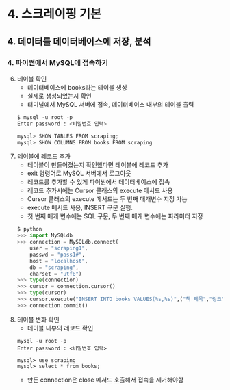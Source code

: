 # 4. 스크레이핑 기본
## 4. 데이터를 데이터베이스에 저장, 분석
### 4. 파이썬에서 MySQL에 접속하기
6. 테이블 확인
   - 데이터베이스에 books라는 테이블 생성
   - 실제로 생성되었는지 확인
   - 터미널에서 MySQL 서버에 접속, 데이터베이스 내부의 테이블 출력
    ```python
    $ mysql -u root -p
    Enter password : <비밀번호 입력>

    mysql> SHOW TABLES FROM scraping;
    mysql> SHOW COLUMNS FROM books FROM scraping
    ```
7. 테이블에 레코드 추가
   - 테이블이 만들어졌는지 확인했다면 테이블에 레코드 추가
   - exit 명령어로 MySQL 서버에서 로그아웃
   - 레코드를 추가할 수 있게 파이썬에서 데이터베이스에 접속
   - 레코드 추가시에는 Cursor 클래스의 execute 메서드 사용
   - Cursor 클래스의 execute 메서드는 두 번째 매개변수 지정 가능
   - execute 메서드 사용, INSERT 구문 실행.
   - 첫 번째 매개 변수에는 SQL 구문, 두 번째 매개 변수에는 파라미터 지정
    ```python
    $ python
    >>> import MySQLdb
    >>> connection = MySQLdb.connect(
        user = "scraping1",
        passwd = "pass1#",
        host = "localhost",
        db = "scraping",
        charset = "utf8")
    >>> type(connection)
    >>> cursor = connection.cursor()
    >>> type(cursor)
    >>> cursor.execute("INSERT INTO books VALUES(%s,%s)",("책 제목","링크"))
    >>> connection.commit()
    ```
8. 테이블 변화 확인
   - 테이블 내부의 레코드 확인
    ```mysql
    mysql -u root -p
    Enter password : <비밀번호 입력>

    mysql> use scraping
    mysql> select * from books;
    ```
    - 만든 connection은 close 메서드 호출해서 접속을 제거해야함

